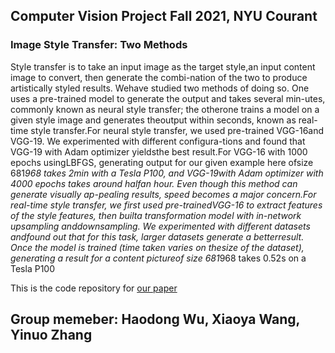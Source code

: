## Computer Vision Project Fall 2021, NYU Courant
### Image Style Transfer: Two Methods

Style transfer is to take an input image as the target style,an input content image to convert, then generate the combi-nation of the two to produce artistically styled results.  Wehave  studied  two  methods  of  doing  so.   One  uses  a  pre-trained model to generate the output and takes several min-utes,  commonly known as neural style transfer;  the otherone trains a model on a given style image and generates theoutput within seconds, known as real-time style transfer.For neural style transfer,  we used pre-trained VGG-16and  VGG-19.   We  experimented  with  different  configura-tions and found that VGG-19 with Adam optimizer yieldsthe  best  result.For  VGG-16  with  1000  epochs  usingLBFGS,  generating  output  for  our  given  example  here  ofsize 681*968 takes  2min with a Tesla P100, and VGG-19with Adam optimizer with 4000 epochs takes around halfan hour. Even though this method can generate visually ap-pealing results, speed becomes a major concern.For  real-time  style  transfer,  we  first  used  pre-trainedVGG-16 to extract features of the style features, then builta  transformation  model  with  in-network  upsampling  anddownsampling. We experimented with different datasets andfound out that for this task, larger datasets generate a betterresult.  Once the model is trained (time taken varies on thesize of the dataset), generating a result for a content pictureof size 681*968 takes 0.52s on a Tesla P100

This is the code repository for [our paper](https://github.com/MagicShow1999/CV-Final-Project/blob/main/Neural-Style-Transfer.pdf)

## Group memeber: Haodong Wu, Xiaoya Wang, Yinuo Zhang
